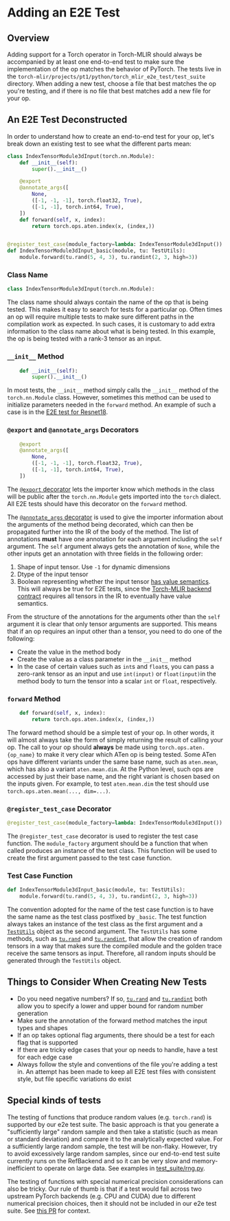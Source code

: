 # Adding an E2E Test

## Overview

Adding support for a Torch operator in Torch-MLIR should always be accompanied
by at least one end-to-end test to make sure the implementation of the op
matches the behavior of PyTorch. The tests live in the
`torch-mlir/projects/pt1/python/torch_mlir_e2e_test/test_suite` directory. When adding a new
test, choose a file that best matches the op you're testing, and if there is no
file that best matches add a new file for your op.

## An E2E Test Deconstructed

In order to understand how to create an end-to-end test for your op, let's break
down an existing test to see what the different parts mean:

```python
class IndexTensorModule3dInput(torch.nn.Module):
    def __init__(self):
        super().__init__()

    @export
    @annotate_args([
        None,
        ([-1, -1, -1], torch.float32, True),
        ([-1, -1], torch.int64, True),
    ])
    def forward(self, x, index):
        return torch.ops.aten.index(x, (index,))


@register_test_case(module_factory=lambda: IndexTensorModule3dInput())
def IndexTensorModule3dInput_basic(module, tu: TestUtils):
    module.forward(tu.rand(5, 4, 3), tu.randint(2, 3, high=3))
```

### Class Name


```python
class IndexTensorModule3dInput(torch.nn.Module):
```

The class name should always contain the name of the op that is being
tested. This makes it easy to search for tests for a particular op. Often times
an op will require multiple tests to make sure different paths in the
compilation work as expected. In such cases, it is customary to add extra
information to the class name about what is being tested. In this example, the
op is being tested with a rank-3 tensor as an input.

### `__init__` Method

```python
    def __init__(self):
        super().__init__()
```

In most tests, the `__init__` method simply calls the `__init__` method of the
`torch.nn.Module` class. However, sometimes this method can be used to
initialize parameters needed in the `forward` method. An example of such a case
is in the [E2E test for Resnet18](https://github.com/llvm/torch-mlir/blob/ba17a4d6c09b4bbb4ef21b1d8d4a93cb056be109/python/torch_mlir_e2e_test/test_suite/vision_models.py#L17-L22).


### `@export` and `@annotate_args` Decorators

```python
    @export
    @annotate_args([
        None,
        ([-1, -1, -1], torch.float32, True),
        ([-1, -1], torch.int64, True),
    ])
```

The [`@export` decorator](https://github.com/llvm/torch-mlir/blob/ba17a4d6c09b4bbb4ef21b1d8d4a93cb056be109/python/torch_mlir_e2e_test/torchscript/annotations.py#L30)
lets the importer know which methods in the class will be public after the
`torch.nn.Module` gets imported into the `torch` dialect. All E2E tests should
have this decorator on the `forward` method.

The [`@annotate_args` decorator](https://github.com/llvm/torch-mlir/blob/ba17a4d6c09b4bbb4ef21b1d8d4a93cb056be109/python/torch_mlir_e2e_test/torchscript/annotations.py#L53)
is used to give the importer information about the arguments of the method being
decorated, which can then be propagated further into the IR of the body of the
method. The list of annotations **must** have one annotation for each argument
including the `self` argument. The `self` argument always gets the annotation of
`None`, while the other inputs get an annotation with three fields in the
following order:

1. Shape of input tensor. Use `-1` for dynamic dimensions
2. Dtype of the input tensor
3. Boolean representing whether the input tensor [has value semantics](https://github.com/llvm/torch-mlir/blob/main/projects/jit_ir_common/csrc/jit_ir_importer/class_annotator.h#L54-L67). This
   will always be true for E2E tests, since the [Torch-MLIR backend contract](architecture.md#the-backend-contract) requires all tensors in the
   IR to eventually have value semantics.

From the structure of the annotations for the arguments other than the `self`
argument it is clear that only tensor arguments are supported. This means that
if an op requires an input other than a tensor, you need to do one of the
following:

- Create the value in the method body
- Create the value as a class parameter in the `__init__` method
- In the case of certain values such as `int`s and `float`s, you can pass a
  zero-rank tensor as an input and use `int(input)` or `float(input)`in the
  method body to turn the tensor into a scalar `int` or `float`, respectively.

### `forward` Method

```python
    def forward(self, x, index):
        return torch.ops.aten.index(x, (index,))
```

The forward method should be a simple test of your op. In other words, it will
almost always take the form of simply returning the result of calling your
op. The call to your op should **always** be made using
`torch.ops.aten.{op_name}` to make it very clear which ATen op is being
tested. Some ATen ops have different variants under the same base name, such as
`aten.mean`, which has also a variant `aten.mean.dim`. At the Python level, such
ops are accessed by just their base name, and the right variant is chosen based
on the inputs given. For example, to test `aten.mean.dim` the test should use
`torch.ops.aten.mean(..., dim=...)`.

### `@register_test_case` Decorator

```python
@register_test_case(module_factory=lambda: IndexTensorModule3dInput())
```

The `@register_test_case` decorator is used to register the test case
function. The `module_factory` argument should be a function that when called
produces an instance of the test class. This function will be used to create the
first argument passed to the test case function.

### Test Case Function

```python
def IndexTensorModule3dInput_basic(module, tu: TestUtils):
    module.forward(tu.rand(5, 4, 3), tu.randint(2, 3, high=3))
```

The convention adopted for the name of the test case function is to have the
same name as the test class postfixed by `_basic`. The test function always
takes an instance of the test class as the first argument and a
[`TestUtils`](https://github.com/llvm/torch-mlir/blob/8e880a2d009b67d45fb07434ab62ec2066a11185/python/torch_mlir_e2e_test/torchscript/framework.py#L167)
object as the second argument. The `TestUtils` has some methods, such as
[`tu.rand`](https://github.com/llvm/torch-mlir/blob/8e880a2d009b67d45fb07434ab62ec2066a11185/python/torch_mlir_e2e_test/torchscript/framework.py#L182)
and
[`tu.randint`](https://github.com/llvm/torch-mlir/blob/8e880a2d009b67d45fb07434ab62ec2066a11185/python/torch_mlir_e2e_test/torchscript/framework.py#L185),
that allow the creation of random tensors in a way that makes sure the compiled
module and the golden trace receive the same tensors as input. Therefore, all
random inputs should be generated through the `TestUtils` object.


## Things to Consider When Creating New Tests

- Do you need negative numbers? If so,
  [`tu.rand`](https://github.com/llvm/torch-mlir/blob/8e880a2d009b67d45fb07434ab62ec2066a11185/python/torch_mlir_e2e_test/torchscript/framework.py#L182)
  and
  [`tu.randint`](https://github.com/llvm/torch-mlir/blob/8e880a2d009b67d45fb07434ab62ec2066a11185/python/torch_mlir_e2e_test/torchscript/framework.py#L185)
  both allow you to specify a lower and upper bound for random number generation
- Make sure the annotation of the forward method matches the input types and
  shapes
- If an op takes optional flag arguments, there should be a test for each flag
  that is supported
- If there are tricky edge cases that your op needs to handle, have a test for
  each edge case
- Always follow the style and conventions of the file you're adding a test
  in. An attempt has been made to keep all E2E test files with consistent style,
  but file specific variations do exist

## Special kinds of tests

The testing of functions that produce random values (e.g. `torch.rand`) is
supported by our e2e test suite. The basic approach is that you generate a
"sufficiently large" random sample and then take a statistic (such as mean or
standard deviation) and compare it to the analytically expected value. For a
sufficiently large random sample, the test will be non-flaky. However, try to
avoid excessively large random samples, since our end-to-end test suite
currently runs on the RefBackend and so it can be very slow and
memory-inefficient to operate on large data. See examples in
[test_suite/rng.py](https://github.com/llvm/torch-mlir/blob/6c5360e281f31059f9c565e9ccc0f6edaa2c9a69/python/torch_mlir_e2e_test/test_suite/rng.py#L1).

The testing of functions with special numerical precision considerations can
also be tricky. Our rule of thumb is that if a test would fail across two
upstream PyTorch backends (e.g. CPU and CUDA) due to different numerical
precision choices, then it should not be included in our e2e test suite.
See [this PR](https://github.com/llvm/torch-mlir/pull/1605) for context.
